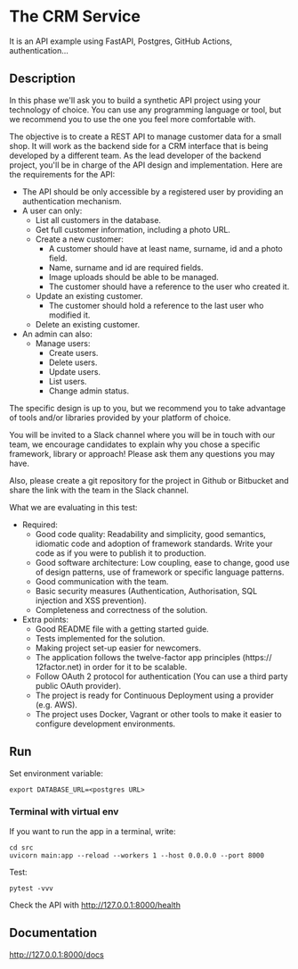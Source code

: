 # The CRM Service

It is an API example using FastAPI, Postgres, GitHub Actions, authentication...

## Description

In this phase we'll ask you to build a synthetic API project using your technology of choice. You can use any
programming language or tool, but we recommend you to use the one you feel more comfortable with.

The objective is to create a REST API to manage customer data for a small shop. It will work as the backend side for a
CRM interface that is being developed by a different team. As the lead developer of the backend project, you'll be in
charge of the API design and implementation. Here are the requirements for the API:

- The API should be only accessible by a registered user by providing an authentication mechanism.
- A user can only:
    - List all customers in the database.
    - Get full customer information, including a photo URL.
    - Create a new customer:
        - A customer should have at least name, surname, id and a photo field.
        - Name, surname and id are required fields.
        - Image uploads should be able to be managed.
        - The customer should have a reference to the user who created it.
    - Update an existing customer.
        - The customer should hold a reference to the last user who modified it.
    - Delete an existing customer.
- An admin can also:
    - Manage users:
        - Create users.
        - Delete users.
        - Update users.
        - List users.
        - Change admin status.

The specific design is up to you, but we recommend you to take advantage of tools and/or libraries provided by your
platform of choice.

You will be invited to a Slack channel where you will be in touch with our team, we encourage candidates to explain why
you chose a specific framework, library or approach! Please ask them any questions you may have.

Also, please create a git repository for the project in Github or Bitbucket and share the link with the team in the
Slack channel.

What we are evaluating in this test:

- Required:
    - Good code quality: Readability and simplicity, good semantics, idiomatic code and adoption of framework standards.
      Write your code as if you were to publish it to production.
    - Good software architecture: Low coupling, ease to change, good use of design patterns, use of framework or
      specific language patterns.
    - Good communication with the team.
    - Basic security measures (Authentication, Authorisation, SQL injection and XSS prevention).
    - Completeness and correctness of the solution.
- Extra points:
    - Good README file with a getting started guide.
    - Tests implemented for the solution.
    - Making project set-up easier for newcomers.
    - The application follows the twelve-factor app principles (https:// 12factor.net) in order for it to be scalable.
    - Follow OAuth 2 protocol for authentication (You can use a third party public OAuth provider).
    - The project is ready for Continuous Deployment using a provider (e.g. AWS).
    - The project uses Docker, Vagrant or other tools to make it easier to configure development environments.

## Run

Set environment variable:

```shell script
export DATABASE_URL=<postgres URL>
```

### Terminal with virtual env

If you want to run the app in a terminal, write:

```shell script
cd src
uvicorn main:app --reload --workers 1 --host 0.0.0.0 --port 8000
```

Test:

```shell script
pytest -vvv
```

Check the API with http://127.0.0.1:8000/health

## Documentation

http://127.0.0.1:8000/docs
